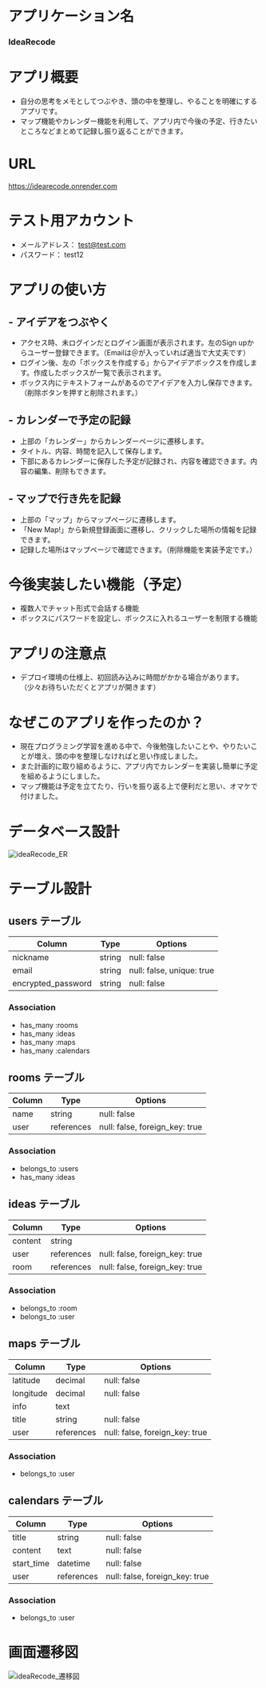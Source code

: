 # アプリケーション名
### IdeaRecode

# アプリ概要
- 自分の思考をメモとしてつぶやき、頭の中を整理し、やることを明確にするアプリです。
- マップ機能やカレンダー機能を利用して、アプリ内で今後の予定、行きたいところなどまとめて記録し振り返ることができます。

# URL
https://idearecode.onrender.com

# テスト用アカウント
- メールアドレス： test@test.com
- パスワード： test12

# アプリの使い方
## - アイデアをつぶやく
- アクセス時、未ログインだとログイン画面が表示されます。左のSign upからユーザー登録できます。（Emailは＠が入っていれば適当で大丈夫です）
- ログイン後、左の「ボックスを作成する」からアイデアボックスを作成します。作成したボックスが一覧で表示されます。
- ボックス内にテキストフォームがあるのでアイデアを入力し保存できます。（削除ボタンを押すと削除されます。）

## - カレンダーで予定の記録
- 上部の「カレンダー」からカレンダーページに遷移します。
- タイトル、内容、時間を記入して保存します。
- 下部にあるカレンダーに保存した予定が記録され、内容を確認できます。内容の編集、削除もできます。

## - マップで行き先を記録
- 上部の「マップ」からマップページに遷移します。
- 「New Map!」から新規登録画面に遷移し、クリックした場所の情報を記録できます。
- 記録した場所はマップページで確認できます。（削除機能を実装予定です。）

# 今後実装したい機能（予定）
- 複数人でチャット形式で会話する機能
- ボックスにパスワードを設定し、ボックスに入れるユーザーを制限する機能

# アプリの注意点
- デプロイ環境の仕様上、初回読み込みに時間がかかる場合があります。（少々お待ちいただくとアプリが開きます）

# なぜこのアプリを作ったのか？
- 現在プログラミング学習を進める中で、今後勉強したいことや、やりたいことが増え、頭の中を整理しなければと思い作成しました。
- また計画的に取り組めるように、アプリ内でカレンダーを実装し簡単に予定を組めるようにしました。
- マップ機能は予定を立てたり、行いを振り返る上で便利だと思い、オマケで付けました。

# データベース設計
![ideaRecode_ER](https://github.com/togakojima/ideaRecode/assets/169892668/70c3600b-c1a4-46cd-8c54-a281ea38f3ac)




# テーブル設計
## users テーブル

| Column             | Type   | Options     |
| ------------------ | ------ | ----------- |
| nickname           | string | null: false |
| email              | string | null: false, unique: true |
| encrypted_password | string | null: false |

### Association

- has_many :rooms
- has_many :ideas
- has_many :maps
- has_many :calendars

## rooms テーブル

| Column          | Type       | Options     |
| --------------- | ------     | ----------- |
| name            | string     | null: false |
| user            | references | null: false, foreign_key: true |


### Association

- belongs_to :users
- has_many :ideas


## ideas テーブル

| Column  | Type       | Options                        |
| ------- | ---------- | ------------------------------ |
| content | string     |                                |
| user    | references | null: false, foreign_key: true |
| room    | references | null: false, foreign_key: true |

### Association

- belongs_to :room
- belongs_to :user

## maps テーブル

| Column    | Type       | Options                        |
| --------- | ---------- | ------------------------------ |
| latitude  | decimal    | null: false                    |
| longitude | decimal    | null: false                    |
| info      | text       |                                |
| title     | string     | null: false                    |
| user      | references | null: false, foreign_key: true | 

### Association

- belongs_to :user

## calendars テーブル

| Column     | Type       | Options                        |
| ---------- | ---------- | ------------------------------ |
| title      | string     | null: false                    |
| content    | text       | null: false                    |
| start_time | datetime   | null: false                    |
| user       | references | null: false, foreign_key: true |

### Association

- belongs_to :user

# 画面遷移図
![ideaRecode_遷移図](https://github.com/togakojima/ideaRecode/assets/169892668/cd76552d-74f1-42b4-b5ae-2d6a778c4e42)

